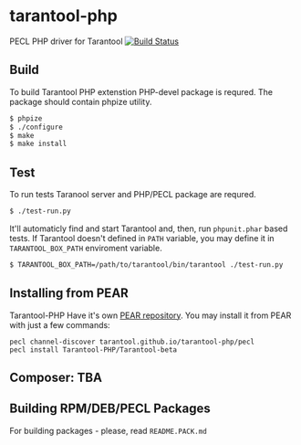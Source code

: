 tarantool-php
=============

PECL PHP driver for Tarantool [![Build Status](https://travis-ci.org/tarantool/tarantool-php.png?branch=nextgen)](https://travis-ci.org/tarantool/tarantool-php)

## Build

To build Tarantool PHP extenstion PHP-devel package is requred. The
package should contain phpize utility.

```sh
$ phpize
$ ./configure
$ make
$ make install
```

## Test

To run tests Taranool server and PHP/PECL package are requred.

```sh
$ ./test-run.py
```
It'll automaticly find and start Tarantool and, then, run `phpunit.phar` based tests.
If Tarantool doesn't defined in `PATH` variable, you may define it in `TARANTOOL_BOX_PATH` enviroment variable.

```sh
$ TARANTOOL_BOX_PATH=/path/to/tarantool/bin/tarantool ./test-run.py
```

## Installing from PEAR
Tarantool-PHP Have it's own [PEAR repository](https://tarantool.github.io/tarantool-php).
You may install it from PEAR with just a few commands:
```
pecl channel-discover tarantool.github.io/tarantool-php/pecl
pecl install Tarantool-PHP/Tarantool-beta
```

## Composer: TBA

## Building RPM/DEB/PECL Packages

For building packages - please, read `README.PACK.md`
